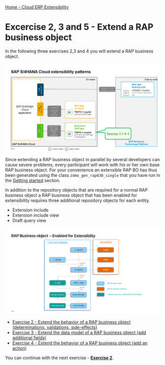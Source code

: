 [Home - Cloud ERP Extensibility](../../../../#exercises)

# Excercise 2, 3 and 5 - Extend a RAP business object

In the following three exercises 2,3 and 4 you will extend a RAP business object.  

![Scenario extend an SAP app](images/Scenario_Extend_SAP_App.png)   

Since extending a RAP business object in parallel by several developers can cause severe problems, every participant will work with his or her own base RAP business object. For your convenience an extensible RAP BO has thus been generated using the class `zdmo_gen_rap630_single` that you have run in the [Getting started](../ex0/README.md) section.

In addition to the repository objects that are required for a normal RAP business object a RAP business object that has been enabled for extensibility requires three additional repository objects for each entity.   

- Extension include  
- Extension include view   
- Draft query view
    
![A RAP BO enabled for extensibility](images/Extensibility_RAP_Business_Object_Enabled_For_Extensibility.png)   

   - [Exercise 2 - Extend the behavior of a RAP business object (determinations, validations, side-effects)](../../exercises/ex2/)
   - [Exercise 3 - Extend the data model of a RAP business object (add additional fields)](../../exercises/ex3/)
   - [Exercise 4 - Extend the behavior of a RAP business object (add an action)](../../exercises/ex4/)


 You can continue with the next exercise - **[Exercise 2](../ex2/#readme)**.  

 
